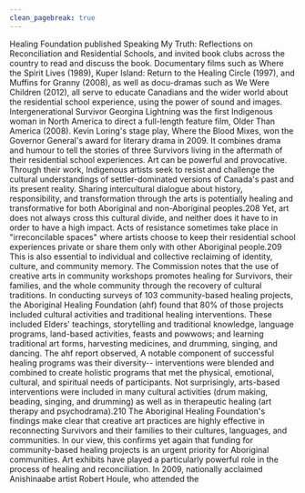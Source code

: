 ```yaml
---
clean_pagebreak: true
---
```


Healing Foundation published Speaking My Truth: Reflections on Reconciliation and Residential Schools, and invited book clubs across the country to read and discuss the book. Documentary films such as Where the Spirit Lives (1989), Kuper Island: Return to the Healing Circle (1997), and Muffins for Granny (2008), as well as docu-dramas such as We Were Children (2012), all serve to educate Canadians and the wider world about the residential school experience, using the power of sound and images. Intergenerational Survivor Georgina Lightning was the first Indigenous woman in North America to direct a full-length feature film, Older Than America (2008). Kevin Loring's stage play, Where the Blood Mixes, won the Governor General's award for literary drama in 2009. It combines drama and humour to tell the stories of three Survivors living in the aftermath of their residential school experiences.
Art can be powerful and provocative. Through their work, Indigenous artists seek to resist and challenge the cultural understandings of settler-dominated versions of Canada's past and its present reality. Sharing intercultural dialogue about history, responsibility, and transformation through the arts is potentially healing and transformative for both Aboriginal and non-Aboriginal peoples.208 Yet, art does not always cross this cultural divide, and neither does it have to in order to have a high impact. Acts of resistance sometimes take place in "irreconcilable spaces" where artists choose to keep their residential school experiences private or share them only with other Aboriginal people.209 This is also essential to individual and collective reclaiming of identity, culture, and community memory.
The Commission notes that the use of creative arts in community workshops promotes healing for Survivors, their families, and the whole community through the recovery of cultural traditions. In conducting surveys of 103 community-based healing projects, the Aboriginal Healing Foundation (ahf) found that 80% of those projects included cultural activities and traditional healing interventions. These included Elders' teachings, storytelling and traditional knowledge, language programs, land-based activities, feasts and powwows; and learning traditional art forms, harvesting medicines, and drumming, singing, and dancing. The ahf report observed,
A notable component of successful healing programs was their diversity-- interventions were blended and combined to create holistic programs that met the physical, emotional, cultural, and spiritual needs of participants. Not surprisingly, arts-based interventions were included in many cultural activities (drum making, beading, singing, and drumming) as well as in therapeutic healing (art therapy and psychodrama).210
The Aboriginal Healing Foundation's findings make clear that creative art practices are highly effective in reconnecting Survivors and their families to their cultures, languages, and communities. In our view, this confirms yet again that funding for community-based healing projects is an urgent priority for Aboriginal communities.
Art exhibits have played a particularly powerful role in the process of healing and reconciliation. In 2009, nationally acclaimed Anishinaabe artist Robert Houle, who attended the
